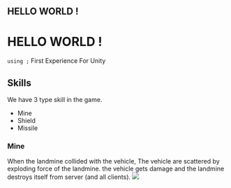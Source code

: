 ## HELLO WORLD !
# HELLO WORLD !
`using ;`
First Experience For Unity
## Skills
We have 3 type skill in the game. 
* Mine
* Shield
* Missile
### Mine

When the landmine collided with the vehicle, The vehicle are scattered by exploding force of the landmine. the vehicle gets damage and the landmine destroys itself from server (and all clients).
![](ReadMeResources/Mine.gif)
